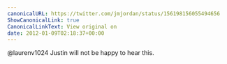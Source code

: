 ```yaml
---
canonicalURL: https://twitter.com/jmjordan/status/156198156055494656
ShowCanonicalLink: true
CanonicalLinkText: View original on
date: 2012-01-09T02:18:37+00:00
---
```

@laurenv1024 Justin will not be happy to hear this.